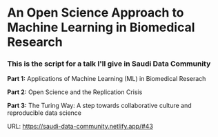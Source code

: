 # An Open Science Approach to Machine Learning in Biomedical Research

### This is the script for a talk I'll give in Saudi Data Community

**Part 1:** Applications of Machine Learning (ML) in Biomedical Reserach

**Part 2:** Open Science and the Replication Crisis

**Part 3:** The Turing Way: A step towards collaborative culture and reproducible data science

URL: https://saudi-data-community.netlify.app/#43

